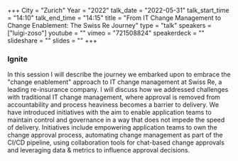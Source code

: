 +++
City = "Zurich"
Year = "2022"
talk_date = "2022-05-31"
talk_start_time = "14:10"
talk_end_time = "14:15"
title = "From IT Change Management to Change Enablement: The Swiss Re Journey"
type = "talk"
speakers = ["luigi-zoso"]
youtube = ""
vimeo = "721508824"
speakerdeck = ""
slideshare = ""
slides = ""
+++

### Ignite

In this session I will describe the journey we embarked upon to embrace the "change enablement" approach to IT change management at Swiss Re, a leading re-insurance company. I will discuss how we addressed challenges with traditional IT change management, where approval is removed from accountability and process heaviness becomes a barrier to delivery. We have introduced initiatives with the aim to enable application teams to maintain control and governance in a way that does not impede the speed of delivery. Initiatives include empowering application teams to own the change approval process, automating change management as part of the CI/CD pipeline, using collaboration tools for chat-based change approvals and leveraging data & metrics to influence approval decisions.
